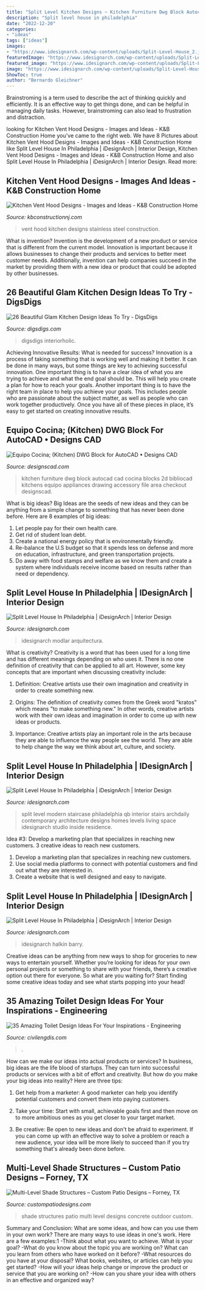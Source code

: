 ```yaml
---
title: "Split Level Kitchen Designs ~ Kitchen Furniture Dwg Block Autocad Cad Cocina Blocks 2d Bibliocad Kitchens Equipo Appliances Drawing Accessory File Area Checkout Designscad"
description: "Split level house in philadelphia"
date: "2022-12-20"
categories:
- "ideas"
tags: ["ideas"]
images:
- "https://www.idesignarch.com/wp-content/uploads/Split-Level-House_2.jpg"
featuredImage: "https://www.idesignarch.com/wp-content/uploads/Split-Level-House_11.jpg"
featured_image: "https://www.idesignarch.com/wp-content/uploads/Split-Level-House_9.jpg"
image: "https://www.idesignarch.com/wp-content/uploads/Split-Level-House_11.jpg"
ShowToc: true
author: "Bernardo Gleichner"
---
```



Brainstroming is a term used to describe the act of thinking quickly and efficiently. It is an effective way to get things done, and can be helpful in managing daily tasks. However, brainstroming can also lead to frustration and distraction.

	

		
looking for Kitchen Vent Hood Designs - Images and Ideas - K&amp;B Construction Home you've came to the right web. We have 8 Pictures about Kitchen Vent Hood Designs - Images and Ideas - K&amp;B Construction Home like Split Level House In Philadelphia | iDesignArch | Interior Design, Kitchen Vent Hood Designs - Images and Ideas - K&amp;B Construction Home and also Split Level House In Philadelphia | iDesignArch | Interior Design. Read more:
		
    
## Kitchen Vent Hood Designs - Images And Ideas - K&amp;B Construction Home

<img loading=lazy src="https://www.kbconstructionnj.com/Home-Builders-Remodeling-Bergen-County-NJ/wp-content/uploads/2018/05/Stainless-Steel-Vent-Hoods2.jpg" onerror="this.onerror=null;this.src='https://tse4.mm.bing.net/th?id=OIP.mY9SI3XW6Sj-K_Dna-X47AHaJ4&amp;pid=15.1';" alt="Kitchen Vent Hood Designs - Images and Ideas - K&amp;B Construction Home">

_Source: kbconstructionnj.com_

>vent hood kitchen designs stainless steel construction. 

	

What is invention?
Invention is the development of a new product or service that is different from the current model. Innovation is important because it allows businesses to change their products and services to better meet customer needs. Additionally, invention can help companies succeed in the market by providing them with a new idea or product that could be adopted by other businesses.

    
## 26 Beautiful Glam Kitchen Design Ideas To Try - DigsDigs

<img loading=lazy src="https://www.digsdigs.com/photos/beautiful-glam-kitchen-design-ideas-to-try-6-554x695.jpg" onerror="this.onerror=null;this.src='https://tse4.mm.bing.net/th?id=OIP.T3Q84Lret_qH-evfg1zDQAHaJS&amp;pid=15.1';" alt="26 Beautiful Glam Kitchen Design Ideas To Try - DigsDigs">

_Source: digsdigs.com_

>digsdigs interiorholic. 

	

Achieving Innovative Results: What is needed for success?
Innovation is a process of taking something that is working well and making it better. It can be done in many ways, but some things are key to achieving successful innovation. One important thing is to have a clear idea of what you are trying to achieve and what the end goal should be. This will help you create a plan for how to reach your goals. Another important thing is to have the right team in place to help you achieve your goals. This includes people who are passionate about the subject matter, as well as people who can work together productively. Once you have all of these pieces in place, it’s easy to get started on creating innovative results.

    
## Equipo Cocina; (Kitchen) DWG Block For AutoCAD • Designs CAD

<img loading=lazy src="https://designscad.com/wp-content/uploads/2017/02/equipo_cocina___kitchen__dwg_block_for_autocad_33846.gif" onerror="this.onerror=null;this.src='https://tse2.mm.bing.net/th?id=OIP.xmq0GjHrB55f_mU1eQfDfQHaFd&amp;pid=15.1';" alt="Equipo Cocina; (Kitchen) DWG Block for AutoCAD • Designs CAD">

_Source: designscad.com_

>kitchen furniture dwg block autocad cad cocina blocks 2d bibliocad kitchens equipo appliances drawing accessory file area checkout designscad. 

	

What is big ideas?
Big Ideas are the seeds of new ideas and they can be anything from a simple change to something that has never been done before. Here are 8 examples of big ideas: 
1. Let people pay for their own health care. 
2. Get rid of student loan debt. 
3. Create a national energy policy that is environmentally friendly. 
4. Re-balance the U.S budget so that it spends less on defense and more on education, infrastructure, and green transportation projects. 
5. Do away with food stamps and welfare as we know them and create a system where individuals receive income based on results rather than need or dependency. 

    
## Split Level House In Philadelphia | IDesignArch | Interior Design

<img loading=lazy src="https://www.idesignarch.com/wp-content/uploads/Split-Level-House_2.jpg" onerror="this.onerror=null;this.src='https://tse1.mm.bing.net/th?id=OIP.xzckivD5Dv-FUihbCAI98QHaFo&amp;pid=15.1';" alt="Split Level House In Philadelphia | iDesignArch | Interior Design">

_Source: idesignarch.com_

>idesignarch modlar arquitectura. 

	

What is creativity?
Creativity is a word that has been used for a long time and has different meanings depending on who uses it. There is no one definition of creativity that can be applied to all art. However, some key concepts that are important when discussing creativity include:
1) Definition: Creative artists use their own imagination and creativity in order to create something new.

2) Origins: The definition of creativity comes from the Greek word "kratos" which means "to make something new." In other words, creative artists work with their own ideas and imagination in order to come up with new ideas or products.

3) Importance: Creative artists play an important role in the arts because they are able to influence the way people see the world. They are able to help change the way we think about art, culture, and society.

    
## Split Level House In Philadelphia | IDesignArch | Interior Design

<img loading=lazy src="https://www.idesignarch.com/wp-content/uploads/Split-Level-House_9.jpg" onerror="this.onerror=null;this.src='https://tse4.mm.bing.net/th?id=OIP.hosxgpO3cxOY8AN4FRjYLAHaJ4&amp;pid=15.1';" alt="Split Level House In Philadelphia | iDesignArch | Interior Design">

_Source: idesignarch.com_

>split level modern staircase philadelphia qb interior stairs archdaily contemporary architecture designs homes levels living space idesignarch studio inside residence. 

	

Idea #3: Develop a marketing plan that specializes in reaching new customers.
3 creative ideas to reach new customers.
1. Develop a marketing plan that specializes in reaching new customers. 
2. Use social media platforms to connect with potential customers and find out what they are interested in. 
3. Create a website that is well designed and easy to navigate.

    
## Split Level House In Philadelphia | IDesignArch | Interior Design

<img loading=lazy src="https://www.idesignarch.com/wp-content/uploads/Split-Level-House_11.jpg" onerror="this.onerror=null;this.src='https://tse4.mm.bing.net/th?id=OIP.VL3ZBKMM722w896SZjbB5QHaJ4&amp;pid=15.1';" alt="Split Level House In Philadelphia | iDesignArch | Interior Design">

_Source: idesignarch.com_

>idesignarch halkin barry. 

	

Creative ideas can be anything from new ways to shop for groceries to new ways to entertain yourself. Whether you’re looking for ideas for your own personal projects or something to share with your friends, there’s a creative option out there for everyone. So what are you waiting for? Start finding some creative ideas today and see what starts popping into your head!

    
## 35 Amazing Toilet Design Ideas For Your Inspirations - Engineering

<img loading=lazy src="https://civilengdis.com/wp-content/uploads/2020/12/file1441023937-800x1066.jpg" onerror="this.onerror=null;this.src='https://tse4.mm.bing.net/th?id=OIP.ICXDN46UdQm96_YS02EHVQHaJ3&amp;pid=15.1';" alt="35 Amazing Toilet Design Ideas For Your Inspirations - Engineering">

_Source: civilengdis.com_

>. 

	

How can we make our ideas into actual products or services?
In business, big ideas are the life blood of startups. They can turn into successful products or services with a bit of effort and creativity. But how do you make your big ideas into reality? Here are three tips:
1) Get help from a marketer: A good marketer can help you identify potential customers and convert them into paying customers.

2) Take your time: Start with small, achievable goals first and then move on to more ambitious ones as you get closer to your target market.

3) Be creative: Be open to new ideas and don't be afraid to experiment. If you can come up with an effective way to solve a problem or reach a new audience, your idea will be more likely to succeed than if you try something that's already been done before.

    
## Multi-Level Shade Structures – Custom Patio Designs – Forney, TX

<img loading=lazy src="http://custompatiodesigns.com/wp-content/uploads/2017/02/DSC_0078-1800x1197.jpg" onerror="this.onerror=null;this.src='https://tse3.mm.bing.net/th?id=OIP.r2sBqO-iyWWRwSRFoiwgSgHaE7&amp;pid=15.1';" alt="Multi-Level Shade Structures – Custom Patio Designs – Forney, TX">

_Source: custompatiodesigns.com_

>shade structures patio multi level designs concrete outdoor custom. 

	

Summary and Conclusion: What are some ideas, and how can you use them in your own work?
There are many ways to use ideas in one's work. Here are a few examples:1 
-Think about what you want to achieve. What is your goal? 
-What do you know about the topic you are working on? What can you learn from others who have worked on it before? 
-What resources do you have at your disposal? What books, websites, or articles can help you get started? 
-How will your ideas help change or improve the product or service that you are working on? 
-How can you share your idea with others in an effective and organized way?

